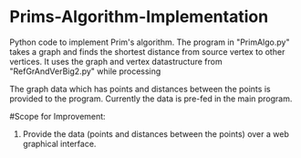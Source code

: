 # Prims-Algorithm-Implementation
Python code to implement Prim's algorithm. 
The program in "PrimAlgo.py" takes a graph and finds the shortest distance from source vertex to other vertices. 
It uses the graph and vertex datastructure from "RefGrAndVerBig2.py" while processing

The graph data which has points and distances between the points is provided to the program. 
Currently the data is pre-fed in the main program.

#Scope for Improvement:
1. Provide the data (points and distances between the points) over a web graphical interface.
